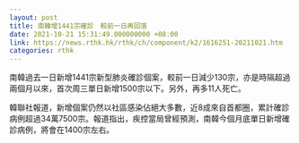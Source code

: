 ```yaml
---
layout: post
title: 南韓增1441宗確診　較前一日再回落
date: 2021-10-21 15:31:49.000000000 +08:00
link: https://news.rthk.hk/rthk/ch/component/k2/1616251-20211021.htm
categories: rthk
---
```


南韓過去一日新增1441宗新型肺炎確診個案，較前一日減少130宗，亦是時隔超過兩個月以來，首次周三單日新增1500宗以下。另外，再多11人死亡。

韓聯社報道，新增個案仍然以社區感染佔絕大多數，近8成來自首都圈，累計確診病例超過34萬7500宗。報道指出，疾控當局曾經預測，南韓今個月底單日新增確診病例，將會在1400宗左右。
